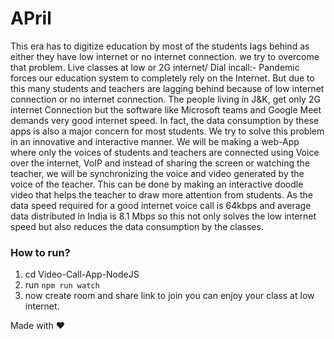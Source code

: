 # APril

This era has to digitize education by most of the students lags behind as either they have low internet or no internet connection. we try to overcome that problem.
Live classes at low or 2G internet/ Dial incall:-
Pandemic forces our education system to completely rely on the Internet. But due to
this many students and teachers are lagging behind because of low internet
connection or no internet connection. The people living in J&K, get only 2G internet
Connection but the software like Microsoft teams and Google Meet demands very
good internet speed. In fact, the data consumption by these apps is also a major
concern for most students.
We try to solve this problem in an innovative and interactive manner. We will be
making a web-App where only the voices of students and teachers are connected
using Voice over the internet, VoIP and instead of sharing the screen or watching the
teacher, we will be synchronizing the voice and video generated by the voice of the
teacher.
This can be done by making an interactive doodle video that helps the teacher to
draw more attention from students.
As the data speed required for a good internet voice call is 64kbps and average data
distributed in India is 8.1 Mbps so this not only solves the low internet
speed but also reduces the data consumption by the classes.



### How to run?
1. cd Video-Call-App-NodeJS
2. run `npm run watch`
3. now create room and share link to join you can enjoy your class at low internet.


Made with ❤
